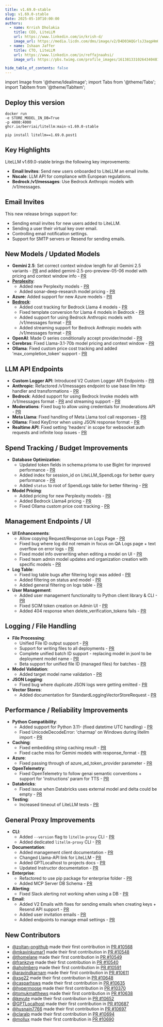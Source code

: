```yaml
---
title: v1.69.0-stable
slug: v1.69.0-stable
date: 2025-05-10T10:00:00
authors:
  - name: Krrish Dholakia
    title: CEO, LiteLLM
    url: https://www.linkedin.com/in/krish-d/
    image_url: https://media.licdn.com/dms/image/v2/D4D03AQGrlsJ3aqpHmQ/profile-displayphoto-shrink_400_400/B4DZSAzgP7HYAg-/0/1737327772964?e=1749686400&v=beta&t=Hkl3U8Ps0VtvNxX0BNNq24b4dtX5wQaPFp6oiKCIHD8
  - name: Ishaan Jaffer
    title: CTO, LiteLLM
    url: https://www.linkedin.com/in/reffajnaahsi/
    image_url: https://pbs.twimg.com/profile_images/1613813310264340481/lz54oEiB_400x400.jpg

hide_table_of_contents: false
---
```

import Image from '@theme/IdealImage';
import Tabs from '@theme/Tabs';
import TabItem from '@theme/TabItem';



## Deploy this version

<Tabs>
<TabItem value="docker" label="Docker">

``` showLineNumbers title="docker run litellm"
docker run
-e STORE_MODEL_IN_DB=True
-p 4000:4000
ghcr.io/berriai/litellm:main-v1.69.0-stable
```
</TabItem>

<TabItem value="pip" label="Pip">

``` showLineNumbers title="pip install litellm"
pip install litellm==1.69.0.post1
```
</TabItem>
</Tabs>

## Key Highlights

LiteLLM v1.69.0-stable brings the following key improvements:

- **Email Invites**: Send new users onboarded to LiteLLM an email invite. 
- **Nscale**:  LLM API for compliance with European regulations.
- **Bedrock /v1/messages**: Use Bedrock Anthropic models with /v1/messages. 

## Email Invites

This new release brings support for:
- Sending email invites for new users added to LiteLLM.
- Sending a user their virtual key over email. 
- Controlling email notification settings. 
- Support for SMTP servers or Resend for sending emails. 




## New Models / Updated Models
- **Gemini 2.5**: Set correct context window length for all Gemini 2.5 variants - [PR](https://github.com/BerriAI/litellm/pull/10690) and added gemini-2.5-pro-preview-05-06 model with pricing and context window info - [PR](https://github.com/BerriAI/litellm/pull/10597)
- **[Perplexity](../../docs/providers/perplexity)**: 
    - Added new Perplexity models - [PR](https://github.com/BerriAI/litellm/pull/10652) 
    - Added sonar-deep-research model pricing - [PR](https://github.com/BerriAI/litellm/pull/10537)
- **Azure**: Added support for new Azure models - [PR](https://github.com/BerriAI/litellm/pull/9956)
- **[Bedrock](../../docs/providers/bedrock)**: 
    - Added cost tracking for Bedrock Llama 4 models - [PR](https://github.com/BerriAI/litellm/pull/10582)
    - Fixed template conversion for Llama 4 models in Bedrock - [PR](https://github.com/BerriAI/litellm/pull/10582)
    - Added support for using Bedrock Anthropic models with /v1/messages format - [PR](https://github.com/BerriAI/litellm/pull/10681)
    - Added streaming support for Bedrock Anthropic models with /v1/messages format - [PR](https://github.com/BerriAI/litellm/pull/10710)
- **OpenAI**: Made O series conditionally accept provider/model - [PR](https://github.com/BerriAI/litellm/pull/10591)
- **Cerebras**: Fixed Llama-3.1-70b model pricing and context window - [PR](https://github.com/BerriAI/litellm/pull/10648)
- **Ollama**: Fixed custom price cost tracking and added 'max_completion_token' support - [PR](https://github.com/BerriAI/litellm/pull/10636)

## LLM API Endpoints
- **Custom Logger API**: Introduced V2 Custom Logger API Endpoints - [PR](https://github.com/BerriAI/litellm/pull/10575)
- **Anthropic**: Refactored /v1/messages endpoint to use base llm http handler and transformations - [PR](https://github.com/BerriAI/litellm/pull/10677)
- **Bedrock**: Added support for using Bedrock Invoke models with /v1/messages format - [PR](https://github.com/BerriAI/litellm/pull/10681) and streaming support - [PR](https://github.com/BerriAI/litellm/pull/10710)
- **Moderations**: Fixed bug to allow using credentials for /moderations API - [PR](https://github.com/BerriAI/litellm/pull/10723)
- **Meta Llama**: Fixed handling of Meta Llama tool call responses - [PR](https://github.com/BerriAI/litellm/pull/10541)
- **Ollama**: Fixed KeyError when using JSON response format - [PR](https://github.com/BerriAI/litellm/pull/10611)
- **Realtime API**: Fixed setting 'headers' in scope for websocket auth requests and infinite loop issues - [PR](https://github.com/BerriAI/litellm/pull/10679)

## Spend Tracking / Budget Improvements
- **Database Optimization**: 
  - Updated token fields in schema.prisma to use BigInt for improved performance - [PR](https://github.com/BerriAI/litellm/pull/10697)
  - Added index for session_id on LiteLLM_SpendLogs for better query performance - [PR](https://github.com/BerriAI/litellm/pull/10727)
  - Added `status` to root of SpendLogs table for better filtering - [PR](https://github.com/BerriAI/litellm/pull/10661)
- **Model Pricing**: 
  - Added pricing for new Perplexity models - [PR](https://github.com/BerriAI/litellm/pull/10537)
  - Added Bedrock Llama4 pricing - [PR](https://github.com/BerriAI/litellm/pull/10582)
  - Fixed Ollama custom price cost tracking - [PR](https://github.com/BerriAI/litellm/pull/10636)

## Management Endpoints / UI
- **UI Enhancements**:
  - Allow copying Request/Response on Logs Page - [PR](https://github.com/BerriAI/litellm/pull/10720)
  - Fixed bug where log did not remain in focus on QA Logs page + text overflow on error logs - [PR](https://github.com/BerriAI/litellm/pull/10725)
  - Fixed model info overwriting when editing a model on UI - [PR](https://github.com/BerriAI/litellm/pull/10726)
  - Fixed team admin model updates and organization creation with specific models - [PR](https://github.com/BerriAI/litellm/pull/10539)
- **Log Table**:
  - Fixed log table bugs after filtering logic was added - [PR](https://github.com/BerriAI/litellm/pull/10712)
  - Added filtering on status and model - [PR](https://github.com/BerriAI/litellm/pull/10670)
  - Added general filtering on logs table - [PR](https://github.com/BerriAI/litellm/pull/10644)
- **User Management**:
  - Added user management functionality to Python client library & CLI - [PR](https://github.com/BerriAI/litellm/pull/10627)
  - Fixed SCIM token creation on Admin UI - [PR](https://github.com/BerriAI/litellm/pull/10628)
  - Added 404 response when delete_verification_tokens fails - [PR](https://github.com/BerriAI/litellm/pull/10605)

## Logging / File Handling
- **File Processing**:
  - Unified File ID output support - [PR](https://github.com/BerriAI/litellm/pull/10713)
  - Support for writing files to all deployments - [PR](https://github.com/BerriAI/litellm/pull/10708)
  - Complete unified batch ID support - replacing model in jsonl to be deployment model name - [PR](https://github.com/BerriAI/litellm/pull/10719)
  - Beta support for unified file ID (managed files) for batches - [PR](https://github.com/BerriAI/litellm/pull/10650)
- **Model Validation**:
  - Added target model name validation - [PR](https://github.com/BerriAI/litellm/pull/10722)
- **JSON Logging**:
  - Fixed bug where duplicate JSON logs were getting emitted - [PR](https://github.com/BerriAI/litellm/pull/10580)
- **Vector Stores**:
  - Added documentation for StandardLoggingVectorStoreRequest - [PR](https://github.com/BerriAI/litellm/pull/10535)

## Performance / Reliability Improvements
- **Python Compatibility**:
  - Added support for Python 3.11- (fixed datetime UTC handling) - [PR](https://github.com/BerriAI/litellm/pull/10701)
  - Fixed UnicodeDecodeError: 'charmap' on Windows during litellm import - [PR](https://github.com/BerriAI/litellm/pull/10542)
- **Caching**:
  - Fixed embedding string caching result - [PR](https://github.com/BerriAI/litellm/pull/10700)
  - Fixed cache miss for Gemini models with response_format - [PR](https://github.com/BerriAI/litellm/pull/10635)
- **Azure**:
  - Fixed passing through of azure_ad_token_provider parameter - [PR](https://github.com/BerriAI/litellm/pull/10694)
- **OpenTelemetry**:
  - Fixed OpenTelemetry to follow genai semantic conventions + support for 'instructions' param for TTS - [PR](https://github.com/BerriAI/litellm/pull/10608)
- **Databricks**:
  - Fixed issue when Databricks uses external model and delta could be empty - [PR](https://github.com/BerriAI/litellm/pull/10540)
- **Testing**:
  - Increased timeout of LiteLLM tests - [PR](https://github.com/BerriAI/litellm/pull/10568)

## General Proxy Improvements
- **CLI**:
  - Added `--version` flag to `litellm-proxy` CLI - [PR](https://github.com/BerriAI/litellm/pull/10704)
  - Added dedicated `litellm-proxy` CLI - [PR](https://github.com/BerriAI/litellm/pull/10578)
- **Documentation**:
  - Added management client documentation - [PR](https://github.com/BerriAI/litellm/pull/10703)
  - Changed Llama-API link for LiteLLM - [PR](https://github.com/BerriAI/litellm/pull/10556)
  - Added GPTLocalhost to projects docs - [PR](https://github.com/BerriAI/litellm/pull/10687)
  - Updated Instructor documentation - [PR](https://github.com/BerriAI/litellm/pull/10549)
- **Enterprise**:
  - Refactored to use pip package for enterprise folder - [PR](https://github.com/BerriAI/litellm/pull/10709)
  - Added MCP Server DB Schema - [PR](https://github.com/BerriAI/litellm/pull/10641)
- **Alerting**:
  - Fixed Slack alerting not working when using a DB - [PR](https://github.com/BerriAI/litellm/pull/10370)
- **Email**:
  - Added V2 Emails with fixes for sending emails when creating keys + Resend API support - [PR](https://github.com/BerriAI/litellm/pull/10602)
  - Added user invitation emails - [PR](https://github.com/BerriAI/litellm/pull/10615)
  - Added endpoints to manage email settings - [PR](https://github.com/BerriAI/litellm/pull/10646)

## New Contributors
- [@zoltan-ongithub](https://github.com/zoltan-ongithub) made their first contribution in [PR #10568](https://github.com/BerriAI/litellm/pull/10568)
- [@mkavinkumar1](https://github.com/mkavinkumar1) made their first contribution in [PR #10548](https://github.com/BerriAI/litellm/pull/10548)
- [@thomelane](https://github.com/thomelane) made their first contribution in [PR #10549](https://github.com/BerriAI/litellm/pull/10549)
- [@frankzye](https://github.com/frankzye) made their first contribution in [PR #10540](https://github.com/BerriAI/litellm/pull/10540)
- [@aholmberg](https://github.com/aholmberg) made their first contribution in [PR #10591](https://github.com/BerriAI/litellm/pull/10591)
- [@aravindkarnam](https://github.com/aravindkarnam) made their first contribution in [PR #10611](https://github.com/BerriAI/litellm/pull/10611)
- [@xsg22](https://github.com/xsg22) made their first contribution in [PR #10648](https://github.com/BerriAI/litellm/pull/10648)
- [@casparhsws](https://github.com/casparhsws) made their first contribution in [PR #10635](https://github.com/BerriAI/litellm/pull/10635)
- [@hypermoose](https://github.com/hypermoose) made their first contribution in [PR #10370](https://github.com/BerriAI/litellm/pull/10370)
- [@tomukmatthews](https://github.com/tomukmatthews) made their first contribution in [PR #10638](https://github.com/BerriAI/litellm/pull/10638)
- [@keyute](https://github.com/keyute) made their first contribution in [PR #10652](https://github.com/BerriAI/litellm/pull/10652)
- [@GPTLocalhost](https://github.com/GPTLocalhost) made their first contribution in [PR #10687](https://github.com/BerriAI/litellm/pull/10687)
- [@husnain7766](https://github.com/husnain7766) made their first contribution in [PR #10697](https://github.com/BerriAI/litellm/pull/10697)
- [@claralp](https://github.com/claralp) made their first contribution in [PR #10694](https://github.com/BerriAI/litellm/pull/10694)
- [@mollux](https://github.com/mollux) made their first contribution in [PR #10690](https://github.com/BerriAI/litellm/pull/10690)
